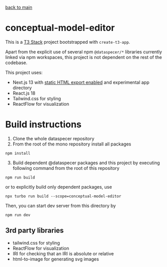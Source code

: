 [back to main](./main.md)

# conceptual-model-editor

This is a [T3 Stack](https://create.t3.gg/) project bootstrapped with `create-t3-app`.

Apart from the explicit use of several npm `@dataspecer/*` libraries currently linked via npm workspaces, this project is not dependent on the rest of the codebase.

This project uses:

-   Next.js 13 with [static HTML export enabled](https://nextjs.org/docs/advanced-features/static-html-export) and experimental app directory
-   React.js 18
-   Tailwind.css for styling
-   ReactFlow for visualization

# Build instructions

1. Clone the whole dataspecer repository
2. From the root of the mono repository install all packages

```
npm install
```

3. Build dependent @dataspecer packages and this project by executing following command from the root of this repository

```
npm run build
```

or to explicitly build only dependent packages, use

```
npx turbo run build --scope=conceptual-model-editor
```

Then, you can start dev server from this directory by

```
npm run dev
```

## 3rd party libraries

-   tailwind.css for styling
-   ReactFlow for visualization
-   IRI for checking that an IRI is absolute or relative
-   html-to-image for generating svg images
